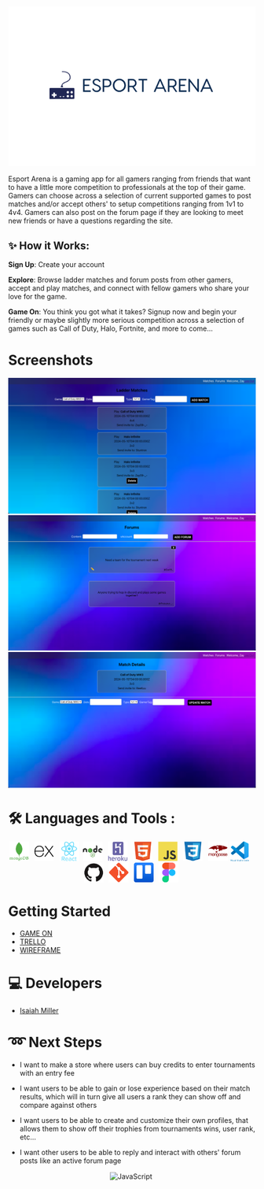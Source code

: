 <p align="center">
<img width="655" alt="Screenshot 2024-04-06 at 9 34 21 PM (2)" src="./public/esport-arena-logo.png">
</p>  

Esport Arena is a gaming app for all gamers ranging from friends that want to have a little more competition to professionals at the top of their game. Gamers can choose across a selection of current supported games to post matches and/or accept others' to setup competitions ranging from 1v1 to 4v4. Gamers can also post on the forum page if they are looking to meet new friends or have a questions regarding the site.

## :sparkles: How it Works:
**Sign Up**: Create your account

**Explore**: Browse ladder matches and forum posts from other gamers, accept and play matches, and connect with fellow gamers who share your love for the game.

**Game On**: You think you got what it takes? Signup now and begin your friendly or maybe slightly more serious competition across a selection of games such as Call of Duty, Halo, Fortnite, and more to come...

# Screenshots
<img src="./public/ladder-matches.png">

<img src="./public/forums.png">

<img src="./public/match-details.png">

# :hammer_and_wrench: Languages and Tools :
<div align="center">
<img src="https://github.com/devicons/devicon/blob/master/icons/mongodb/mongodb-plain-wordmark.svg"  title="MongoDb" alt="MongoDb" width="40" height="40"/>&nbsp;&ensp;<img src="https://github.com/devicons/devicon/blob/master/icons/express/express-original.svg"  title="Express" alt="Express" width="40" height="40"/>&nbsp;&ensp;<img src="https://github.com/devicons/devicon/blob/master/icons/react/react-original-wordmark.svg"  title="React" alt="React" width="40" height="40"/>&nbsp;&nbsp;<img src="https://github.com/devicons/devicon/blob/master/icons/nodejs/nodejs-original-wordmark.svg" title="Node.js" alt="Node.js" width="40" height="40"/>&nbsp;&ensp;<img src="https://github.com/devicons/devicon/blob/master/icons/heroku/heroku-plain-wordmark.svg" title="Heroku" alt="Heroku" width="40" height="40"/>&nbsp;&ensp;<img src="https://github.com/devicons/devicon/blob/master/icons/html5/html5-original.svg" title="HTML5" alt="HTML" width="40" height="40"/>&nbsp;&ensp;<img src="https://github.com/devicons/devicon/blob/master/icons/javascript/javascript-original.svg" title="JavaScript" alt="JavaScript" width="40" height="40"/>&nbsp;&ensp;<img src="https://github.com/devicons/devicon/blob/master/icons/css3/css3-original.svg" title="CSS" alt="CSS" width="40" height="40"/>&nbsp;&ensp;<img src="https://github.com/devicons/devicon/blob/master/icons/mongoose/mongoose-original-wordmark.svg" title="mongoose" alt="mongoose" width="40" height="40"/>&nbsp;<img src="https://github.com/devicons/devicon/blob/master/icons/vscode/vscode-original-wordmark.svg" title="VSCode" alt="VSCode" width="40" height="40"/>&nbsp;&ensp;<img src="https://github.com/devicons/devicon/blob/master/icons/github/github-original.svg" title="github" alt="github" width="40" height="40"/>&nbsp;&ensp;<img src="https://github.com/devicons/devicon/blob/master/icons/git/git-original.svg" title="git" alt="git" width="40" height="40"/>&nbsp;&ensp;<img src="https://github.com/devicons/devicon/blob/master/icons/trello/trello-original.svg" title="trello" alt="trello" width="40" height="40"/>&nbsp;&ensp;<img src="https://github.com/devicons/devicon/blob/master/icons/figma/figma-original.svg" title="figma" alt="figma" width="40" height="40"/>&nbsp;
</div>

# Getting Started
- [GAME ON](http://esports-arena-70ad561b1774.herokuapp.com/)
- [TRELLO](https://trello.com/b/MK0FRfKp/esport-arena)
- [WIREFRAME](https://www.figma.com/file/a93XCUR77sfCYEclFe0FuZ/Esport-Arena-Wireframes?type=design&node-id=0-1&mode=design&t=YBYcUcL1qKLcuiBT-0)

# :computer: Developers
- [Isaiah Miller](https://github.com/Isaiahmill14)

# :loop: Next Steps
- I want to make a store where users can buy credits to enter tournaments with an entry fee

- I want users to be able to gain or lose experience based on their match results, which will in turn give all users a rank they can show off and compare against others

- I want users to be able to create and customize their own profiles, that allows them to show off their trophies from tournaments wins, user rank, etc...

- I want other users to be able to reply and interact with others' forum posts like an active forum page

<p align="center">
<img src="https://forthebadge.com/images/badges/built-with-love.png" title="JavaScript" alt="JavaScript" width="100" height="20" align="center"/>&nbsp;</p> 
</p> 

